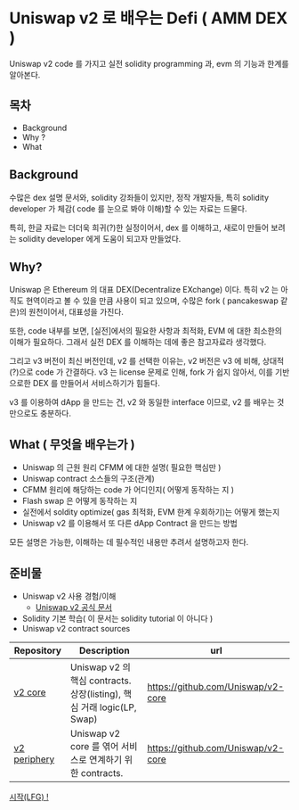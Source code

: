 # Uniswap v2 로 배우는 Defi ( AMM DEX )
Uniswap v2 code 를 가지고 실전 solidity programming 과, evm 의 기능과 한계를 알아본다.

## 목차
- Background
- Why ?
- What
  

## Background
수많은 dex 설명 문서와, solidity 강좌들이 있지만, 정작 개발자들, 특히 solidity developer 가 체감( code 를 눈으로 봐야 이해)할 수 있는 자료는 드물다.

특히, 한글 자료는 더더욱 희귀(?)한 실정이어서, dex 를 이해하고, 새로이 만들어 보려는 solidity developer 에게 도움이 되고자 만들었다.

## Why?
Uniswap 은 Ethereum 의 대표 DEX(Decentralize EXchange) 이다. 특히 v2 는 아직도 현역이라고 볼 수 있을 만큼 사용이 되고 있으며, 수많은 fork ( pancakeswap 같은)의 원천이어서, 대표성을 가진다.

또한, code 내부를 보면, [실전]에서의 필요한 사항과 최적화, EVM 에 대한 최소한의 이해가 필요하다. 그래서 실전 DEX 를 이해하는 데에 좋은 참고자료라 생각했다.

그리고 v3 버전이 최신 버전인데, v2 를 선택한 이유는, v2 버전은 v3 에 비해, 상대적(?)으로 code 가 간결하다. v3 는 license 문제로 인해, fork 가 쉽지 않아서, 이를 기반으로한 DEX 를 만들어서 서비스하기가 힘들다.

v3 를 이용하여 dApp 을 만드는 건, v2 와 동일한 interface 이므로, v2 를 배우는 것만으로도 충분하다.


## What ( 무엇을 배우는가 )
- Uniswap 의 근원 원리 CFMM 에 대한 설명( 필요한 핵심만 )
- Uniswap contract 소스들의 구조(관계)
- CFMM 원리에 해당하는 code 가 어디인지( 어떻게 동작하는 지 )
- Flash swap 은 어떻게 동작하는 지
- 실전에서 soldity optimize( gas 최적화, EVM 한계 우회하기)는 어떻게 했는지  
- Uniswap v2 를 이용해서 또 다른 dApp Contract 을 만드는 방법

모든 설명은 가능한, 이해하는 데 필수적인 내용만 추려서 설명하고자 한다.

## 준비물
- Uniswap v2 사용 경험/이해
  - [Uniswap v2 공식 문서](https://docs.uniswap.org/contracts/v2/overview)
- Solidity 기본 학습( 이 문서는 solidity tutorial 이 아니다 )
- Uniswap v2 contract sources


| Repository                                                            | Description                                                                                                                | url                      |
| --------------------------------------------------------------------- | -------------------------------------------------------------------------------------------------------------------------- | ------------------------ |
| [v2 core](https://github.com/Uniswap/v2-core)                         | Uniswap v2 의 핵심 contracts. 상장(listing), 핵심 거래 logic(LP, Swap)                                                       |https://github.com/Uniswap/v2-core |
| [v2 periphery](https://github.com/Uniswap/v2-periphery)               | Uniswap v2 core 를 엮어 서비스로 연계하기 위한 contracts.                                      | https://github.com/Uniswap/v2-core                   |


[ 시작(LFG) ! ](./CFMM/README.md)
